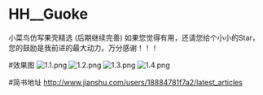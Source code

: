 # HH__Guoke
小菜鸟仿写果壳精选 (后期继续完善)  如果您觉得有用，还请您给个小小的Star，您的鼓励是我前进的最大动力。万分感谢！！！

#效果图
![1.1.png](http://upload-images.jianshu.io/upload_images/1303032-8a91a7995b177c3a.png?imageMogr2/auto-orient/strip%7CimageView2/2/w/1240)
![1.2.png](http://upload-images.jianshu.io/upload_images/1303032-e461b45e0d18e40a.png?imageMogr2/auto-orient/strip%7CimageView2/2/w/1240)
![1.3.png](http://upload-images.jianshu.io/upload_images/1303032-0309a960c47f6163.png?imageMogr2/auto-orient/strip%7CimageView2/2/w/1240)
![1.4.png](http://upload-images.jianshu.io/upload_images/1303032-3e76ee32ce22bf4a.png?imageMogr2/auto-orient/strip%7CimageView2/2/w/1240)

#简书地址
http://www.jianshu.com/users/18884781f7a2/latest_articles
